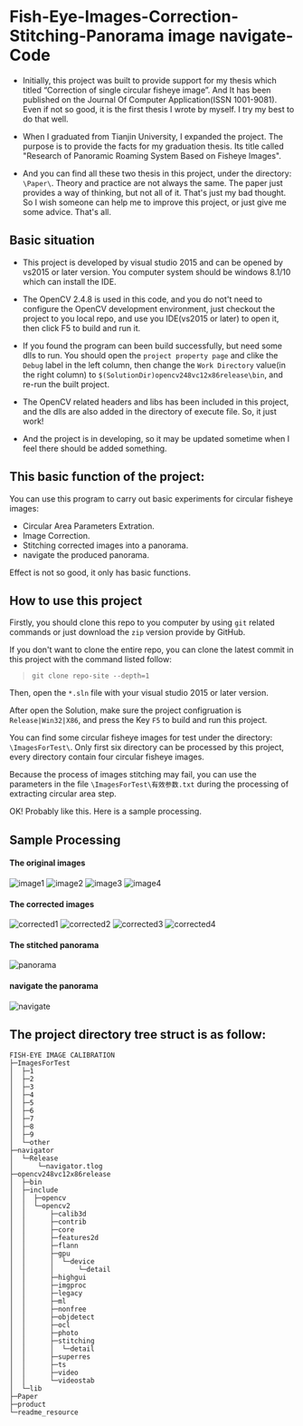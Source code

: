 # Fish-Eye-Images-Correction-Stitching-Panorama image navigate-Code

- Initially, this project was built to provide support for my thesis which titled “Correction of single circular fisheye image”. 
And It has been published on the Journal Of Computer Application(ISSN 1001-9081). Even if not so good, it is the first thesis I wrote by myself. I try my best to do that well.

- When I graduated from Tianjin University, I expanded the project. The purpose is to provide the facts for my graduation thesis. Its title called "Research of Panoramic Roaming System Based on Fisheye Images".

- And you can find all these two thesis in this project, under the directory: `\Paper\`. Theory and practice are not always the same. The paper just provides a way of thinking, but not all of it. That's just my bad thought. So I wish someone can help me to improve this project, or just give me some advice. That's all.

## Basic situation

* This project is developed by visual studio 2015 and can be opened by vs2015 or later version. You computer system should be windows 8.1/10 which can install the IDE.

* The OpenCV 2.4.8 is used in this code, and you do not't need to configure the OpenCV development environment, just checkout the project to you local repo, and use you IDE(vs2015 or later) to open it, then click F5 to build and run it.

* If you found the program can been build successfully, but need some dlls to run. You should open the `project property page` and clike the `Debug` label in the left column, then change the `Work Directory` value(in the right column) to `$(SolutionDir)opencv248vc12x86release\bin`, and re-run the built project.

* The OpenCV related headers and libs has been included in this project, and the dlls are also added in the directory of execute file. So, it just work!

* And the project is in developing, so it may be updated sometime when I feel there should be added something.

## This basic function of the project:
You can use this program to carry out basic experiments for circular fisheye images:

* Circular Area Parameters Extration.
* Image Correction.
* Stitching corrected images into a panorama.
* navigate the produced panorama.

Effect is not so good, it only has basic functions.

## How to use this project
Firstly, you should clone this repo to you computer by using `git` related commands or just download the `zip` version provide by GitHub.

If you don't want to clone the entire repo, you can clone the latest commit in this project with the command listed follow:

> `git clone repo-site --depth=1`

Then, open the `*.sln` file with your visual studio 2015 or later version.

After open the Solution, make sure the project configruation is `Release|Win32|X86`, and press the Key `F5` to build and run this project. 

You can find some circular fisheye images for test under the directory: `\ImagesForTest\`. Only first six directory can be processed by this project, every directory contain four circular fisheye images.

Because the process of images stitching may fail, you can use the parameters in the file `\ImagesForTest\有效参数.txt` during the processing of extracting circular area step.

OK! Probably like this. Here is a sample processing.

## Sample Processing

#### The original images
![image1](https://github.com/wangzhizhou2014GitHub/Fish-eye-Image-Correction-Code/blob/master/readme_resource/1.JPG)
![image2](https://github.com/wangzhizhou2014GitHub/Fish-eye-Image-Correction-Code/blob/master/readme_resource/2.JPG)
![image3](https://github.com/wangzhizhou2014GitHub/Fish-eye-Image-Correction-Code/blob/master/readme_resource/3.JPG)
![image4](https://github.com/wangzhizhou2014GitHub/Fish-eye-Image-Correction-Code/blob/master/readme_resource/4.JPG)
#### The corrected images
![corrected1](https://github.com/wangzhizhou2014GitHub/Fish-eye-Image-Correction-Code/blob/master/readme_resource/corrected0.jpg)
![corrected2](https://github.com/wangzhizhou2014GitHub/Fish-eye-Image-Correction-Code/blob/master/readme_resource/corrected1.jpg)
![corrected3](https://github.com/wangzhizhou2014GitHub/Fish-eye-Image-Correction-Code/blob/master/readme_resource/corrected2.jpg)
![corrected4](https://github.com/wangzhizhou2014GitHub/Fish-eye-Image-Correction-Code/blob/master/readme_resource/corrected3.jpg)
#### The stitched panorama
![panorama](https://github.com/wangzhizhou2014GitHub/Fish-eye-Image-Correction-Code/blob/master/readme_resource/panorama.jpg)
#### navigate the panorama
![navigate](https://github.com/wangzhizhou2014GitHub/Fish-eye-Image-Correction-Code/blob/master/readme_resource/navigate.jpg)
## The project directory tree struct is as follow:
```
FISH-EYE IMAGE CALIBRATION
├─ImagesForTest
│  ├─1
│  ├─2
│  ├─3
│  ├─4
│  ├─5
│  ├─6
│  ├─7
│  ├─8
│  ├─9
│  └─other
├─navigator
│  └─Release
│      └─navigator.tlog
├─opencv248vc12x86release
│  ├─bin
│  ├─include
│  │  ├─opencv
│  │  └─opencv2
│  │      ├─calib3d
│  │      ├─contrib
│  │      ├─core
│  │      ├─features2d
│  │      ├─flann
│  │      ├─gpu
│  │      │  └─device
│  │      │      └─detail
│  │      ├─highgui
│  │      ├─imgproc
│  │      ├─legacy
│  │      ├─ml
│  │      ├─nonfree
│  │      ├─objdetect
│  │      ├─ocl
│  │      ├─photo
│  │      ├─stitching
│  │      │  └─detail
│  │      ├─superres
│  │      ├─ts
│  │      ├─video
│  │      └─videostab
│  └─lib
├─Paper
├─product
└─readme_resource
```




